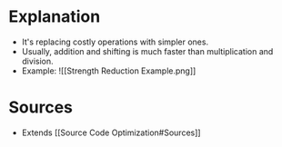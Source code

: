 # Explanation
- It's replacing costly operations with simpler ones.
- Usually, addition and shifting is much faster than multiplication and division. 
- Example: ![[Strength Reduction Example.png]]

# Sources
- Extends [[Source Code Optimization#Sources]]